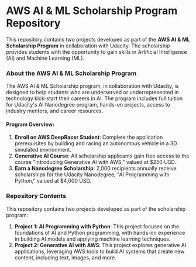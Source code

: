 # AWS AI & ML Scholarship Program Repository

This repository contains two projects developed as part of the **AWS AI & ML Scholarship Program** in collaboration with Udacity. The scholarship provides students with the opportunity to gain skills in Artificial Intelligence (AI) and Machine Learning (ML).

### About the AWS AI & ML Scholarship Program

The AWS AI & ML Scholarship program, in collaboration with Udacity, is designed to help students who are underserved or underrepresented in technology kick-start their careers in AI. The program includes full tuition for Udacity's AI Nanodegree program, hands-on projects, access to industry mentors, and career resources.

#### Program Overview:
1. **Enroll on AWS DeepRacer Student**: Complete the application prerequisites by building and racing an autonomous vehicle in a 3D simulated environment.
2. **Generative AI Course**: All scholarship applicants gain free access to the course "Introducing Generative AI with AWS," valued at $250 USD.
3. **Earn a Nanodegree Scholarship**: 2,000 recipients annually receive scholarships for the Udacity Nanodegree, "AI Programming with Python," valued at $4,000 USD.

### Repository Contents

This repository contains two projects developed as part of the scholarship program:

1. **Project 1: AI Programming with Python**: This project focuses on the foundations of AI and Python programming, with hands-on experience in building AI models and applying machine learning techniques.
2. **Project 2: Generative AI with AWS**: This project explores generative AI applications, leveraging AWS tools to build AI systems that create new content, including text, images, and more.
